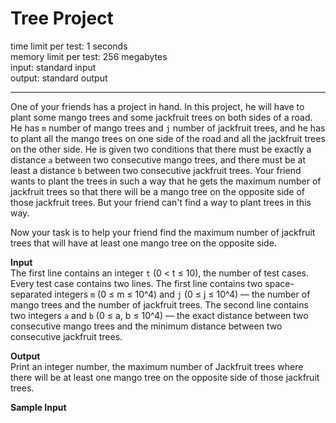 # Tree Project

time limit per test: 1 seconds  
memory limit per test: 256 megabytes  
input: standard input  
output: standard output

---

One of your friends has a project in hand. In this project, he will have to plant some mango trees and some jackfruit trees on both sides of a road. He has `m` number of mango trees and `j` number of jackfruit trees, and he has to plant all the mango trees on one side of the road and all the jackfruit trees on the other side. He is given two conditions that there must be exactly a distance `a` between two consecutive mango trees, and there must be at least a distance `b` between two consecutive jackfruit trees. Your friend wants to plant the trees in such a way that he gets the maximum number of jackfruit trees so that there will be a mango tree on the opposite side of those jackfruit trees. But your friend can't find a way to plant trees in this way.

Now your task is to help your friend find the maximum number of jackfruit trees that will have at least one mango tree on the opposite side.

**Input**  
The first line contains an integer `t` (0 < t ≤ 10), the number of test cases. Every test case contains two lines. The first line contains two space-separated integers `m` (0 ≤ m ≤ 10^4) and `j` (0 ≤ j ≤ 10^4) — the number of mango trees and the number of jackfruit trees. The second line contains two integers `a` and `b` (0 ≤ a, b ≤ 10^4) — the exact distance between two consecutive mango trees and the minimum distance between two consecutive jackfruit trees.

**Output**  
Print an integer number, the maximum number of Jackfruit trees where there will be at least one mango tree on the opposite side of those jackfruit trees.

**Sample Input**
